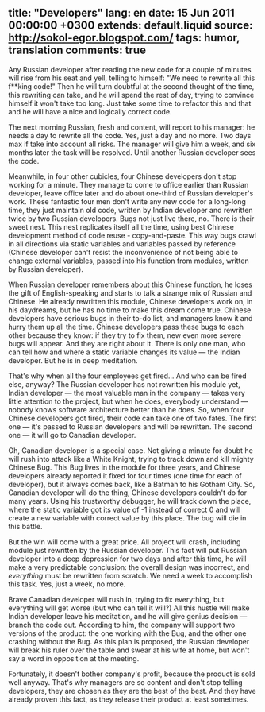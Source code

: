 title: "Developers"
lang: en
date: 15 Jun 2011 00:00:00 +0300
extends: default.liquid
source: http://sokol-egor.blogspot.com/
tags: humor, translation
comments: true
---
Any Russian developer after reading the new code for a couple of minutes will rise from his seat and yell, telling to himself: "We need to rewrite all this f**king code!" Then he will turn doubtful at the second thought of the time, this rewriting can take, and he will spend the rest of day, trying to convince himself it won't take too long. Just take some time to refactor this and that and he will have a nice and logically correct code.

The next morning Russian, fresh and content, will report to his manager: he needs a day to rewrite all the code. Yes, just a day and no more. Two days max if take into account all risks. The manager will give him a week, and six months later the task will be resolved. Until another Russian developer sees the code.

Meanwhile, in four other cubicles, four Chinese developers don't stop working for a minute. They manage to come to office earlier than Russian developer, leave office later and do about one-third of Russian developer's work. These fantastic four men don't write any new code for a long-long time, they just maintain old code, written by Indian developer and rewritten twice by two Russian developers. Bugs not just live there, no. There is their sweet nest. This nest replicates itself all the time, using best Chinese development method of code reuse - copy-and-paste. This way bugs crawl in all directions via static variables and variables passed by reference (Chinese developer can't resist the inconvenience of not being able to change external variables, passed into his function from modules, written by Russian developer).

When Russian developer remembers about this Chinese function, he loses the gift of English-speaking and starts to talk a strange mix of Russian and Chinese. He already rewritten this module, Chinese developers work on, in his daydreams, but he has no time to make this dream come true. Chinese developers have serious bugs in their to-do list, and managers know it and hurry them up all the time. Chinese developers pass these bugs to each other because they know: if they try to fix them, new even more severe bugs will appear. And they are right about it. There is only one man, who can tell how and where a static variable changes its value — the Indian developer. But he is in deep meditation.

That's why when all the four employees get fired... And who can be fired else, anyway? The Russian developer has not rewritten his module yet, Indian developer — the most valuable man in the company — takes very little attention to the project, but when he does, everybody understand — nobody knows software architecture better than he does. So, when four Chinese developers got fired, their code can take one of two fates. The first one — it's passed to Russian developers and will be rewritten. The second one — it will go to Canadian developer.

Oh, Canadian developer is a special case. Not giving a minute for doubt he will rush into attack like a White Knight, trying to track down and kill mighty Chinese Bug. This Bug lives in the module for three years, and Chinese developers already reported it fixed for four times (one time for each of developer), but it always comes back, like a Batman to his Gotham City. So, Canadian developer will do the thing, Chinese developers couldn't do for many years. Using his trustworthy debugger, he will track down the place, where the static variable got its value of -1 instead of correct 0 and will create a new variable with correct value by this place. The bug will die in this battle.

But the win will come with a great price. All project will crash, including module just rewritten by the Russian developer. This fact will put Russian developer into a deep depression for two days and after this time, he will make a very predictable conclusion: the overall design was incorrect, and *everything* must be rewritten from scratch. We need a week to accomplish this task. Yes, just a week, no more.

Brave Canadian developer will rush in, trying to fix everything, but everything will get worse (but who can tell it will?) All this hustle will make Indian developer leave his meditation, and he will give genius decision — branch the code out. According to him, the company will support two versions of the product: the one working with the Bug, and the other one crashing without the Bug. As this plan is proposed, the Russian developer will break his ruler over the table and swear at his wife at home, but won't say a word in opposition at the meeting.

Fortunately, it doesn't bother company's profit, because the product is sold well anyway. That's why managers are so content and don't stop telling developers, they are chosen as they are the best of the best. And they have already proven this fact, as they release their product at least sometimes.
